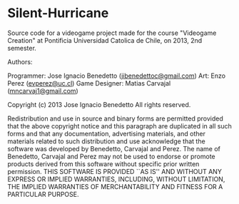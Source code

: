 Silent-Hurricane
================
Source code for a videogame project made for the course "Videogame Creation" at Pontificia Universidad Catolica de Chile,
on 2013, 2nd semester.

Authors:

Programmer: Jose Ignacio Benedetto (jibenedettoc@gmail.com)
Art: Enzo Perez (evperez@uc.cl)
Game Designer: Matias Carvajal (mncarvaj1@gmail.com)

Copyright (c) 2013 Jose Ignacio Benedetto
All rights reserved.

Redistribution and use in source and binary forms are permitted
provided that the above copyright notice and this paragraph are
duplicated in all such forms and that any documentation,
advertising materials, and other materials related to such
distribution and use acknowledge that the software was developed
by Benedetto, Carvajal and Perez.  The name of Benedetto, Carvajal
and Perez may not be used to endorse or promote products derived
from this software without specific prior written permission.
THIS SOFTWARE IS PROVIDED ``AS IS'' AND WITHOUT ANY EXPRESS OR
IMPLIED WARRANTIES, INCLUDING, WITHOUT LIMITATION, THE IMPLIED
WARRANTIES OF MERCHANTABILITY AND FITNESS FOR A PARTICULAR PURPOSE.
